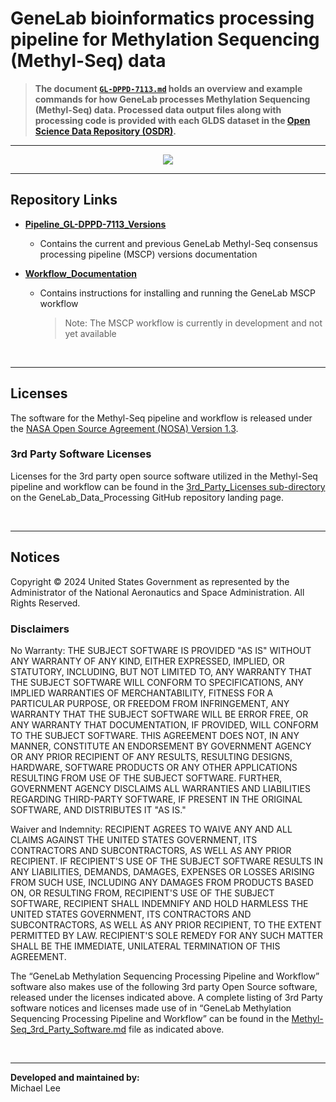 # GeneLab bioinformatics processing pipeline for Methylation Sequencing (Methyl-Seq) data

> **The document [`GL-DPPD-7113.md`](Pipeline_GL-DPPD-7113_Versions/GL-DPPD-7113.md) holds an overview and example commands for how GeneLab processes Methylation Sequencing (Methyl-Seq) data. Processed data output files along with processing code is provided with each GLDS dataset in the [Open Science Data Repository (OSDR)](https://osdr.nasa.gov/bio/repo/).** 

---

<p align="center">
<a href="images/GL-methyl-seq-overview.pdf"><img src="images/GL-methyl-seq-overview.png"></a>
</p>

--- 

## Repository Links

* [**Pipeline_GL-DPPD-7113_Versions**](Pipeline_GL-DPPD-7113_Versions)

  - Contains the current and previous GeneLab Methyl-Seq consensus processing pipeline (MSCP) versions documentation


* [**Workflow_Documentation**](Workflow_Documentation)

  - Contains instructions for installing and running the GeneLab MSCP workflow
    > Note: The MSCP workflow is currently in development and not yet available 

<br>

---

## Licenses

The software for the Methyl-Seq pipeline and workflow is released under the [NASA Open Source Agreement (NOSA) Version 1.3](../Licenses/Methylation_Sequencing_NOSA_License.pdf).


### 3rd Party Software Licenses

Licenses for the 3rd party open source software utilized in the Methyl-Seq pipeline and workflow can be found in the [3rd_Party_Licenses sub-directory](../3rd_Party_Licenses/Methyl-Seq_3rd_Party_Software.md) on the GeneLab_Data_Processing GitHub repository landing page. 

<br>

---

## Notices

Copyright © 2024 United States Government as represented by the Administrator of the National Aeronautics and Space Administration.  All Rights Reserved. 

### Disclaimers

No Warranty: THE SUBJECT SOFTWARE IS PROVIDED "AS IS" WITHOUT ANY WARRANTY OF ANY KIND, EITHER EXPRESSED, IMPLIED, OR STATUTORY, INCLUDING, BUT NOT LIMITED TO, ANY WARRANTY THAT THE SUBJECT SOFTWARE WILL CONFORM TO SPECIFICATIONS, ANY IMPLIED WARRANTIES OF MERCHANTABILITY, FITNESS FOR A PARTICULAR PURPOSE, OR FREEDOM FROM INFRINGEMENT, ANY WARRANTY THAT THE SUBJECT SOFTWARE WILL BE ERROR FREE, OR ANY WARRANTY THAT DOCUMENTATION, IF PROVIDED, WILL CONFORM TO THE SUBJECT SOFTWARE. THIS AGREEMENT DOES NOT, IN ANY MANNER, CONSTITUTE AN ENDORSEMENT BY GOVERNMENT AGENCY OR ANY PRIOR RECIPIENT OF ANY RESULTS, RESULTING DESIGNS, HARDWARE, SOFTWARE PRODUCTS OR ANY OTHER APPLICATIONS RESULTING FROM USE OF THE SUBJECT SOFTWARE.  FURTHER, GOVERNMENT AGENCY DISCLAIMS ALL WARRANTIES AND LIABILITIES REGARDING THIRD-PARTY SOFTWARE, IF PRESENT IN THE ORIGINAL SOFTWARE, AND DISTRIBUTES IT "AS IS."

Waiver and Indemnity: RECIPIENT AGREES TO WAIVE ANY AND ALL CLAIMS AGAINST THE UNITED STATES GOVERNMENT, ITS CONTRACTORS AND SUBCONTRACTORS, AS WELL AS ANY PRIOR RECIPIENT.  IF RECIPIENT'S USE OF THE SUBJECT SOFTWARE RESULTS IN ANY LIABILITIES, DEMANDS, DAMAGES, EXPENSES OR LOSSES ARISING FROM SUCH USE, INCLUDING ANY DAMAGES FROM PRODUCTS BASED ON, OR RESULTING FROM, RECIPIENT'S USE OF THE SUBJECT SOFTWARE, RECIPIENT SHALL INDEMNIFY AND HOLD HARMLESS THE UNITED STATES GOVERNMENT, ITS CONTRACTORS AND SUBCONTRACTORS, AS WELL AS ANY PRIOR RECIPIENT, TO THE EXTENT PERMITTED BY LAW.  RECIPIENT'S SOLE REMEDY FOR ANY SUCH MATTER SHALL BE THE IMMEDIATE, UNILATERAL TERMINATION OF THIS AGREEMENT. 

The “GeneLab Methylation Sequencing Processing Pipeline and Workflow” software also makes use of the following 3rd party Open Source software, released under the licenses indicated above.  A complete listing of 3rd Party software notices and licenses made use of in “GeneLab Methylation Sequencing Processing Pipeline and Workflow” can be found in the [Methyl-Seq_3rd_Party_Software.md](../3rd_Party_Licenses/Methyl-Seq_3rd_Party_Software.md) file as indicated above. 

<br>

---
**Developed and maintained by:**  
Michael Lee
